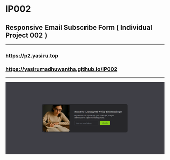 # IP002

## Responsive Email Subscribe Form ( Individual Project 002 )

---

### https://p2.yasiru.top
### https://yasirumadhuwantha.github.io/IP002

---

![Screenshot 01](https://github.com/yasirumadhuwantha/IP002/blob/ca560fc4f5b9bd173ec9abdbb33da2ced90f3c72/Screenshots/01.png)
